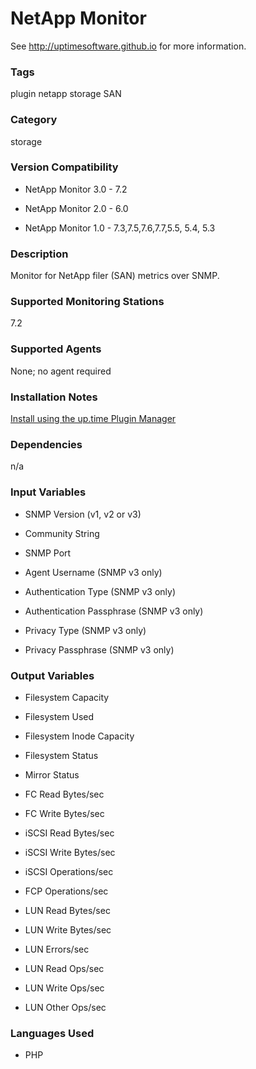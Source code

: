 # NetApp Monitor

See http://uptimesoftware.github.io for more information.

### Tags 
 plugin   netapp   storage   SAN  

### Category

storage

### Version Compatibility


  
* NetApp Monitor 3.0 - 7.2
  

  
* NetApp Monitor 2.0 - 6.0
  

  
* NetApp Monitor 1.0 - 7.3,7.5,7.6,7.7,5.5, 5.4, 5.3
  


### Description
Monitor for NetApp filer (SAN) metrics over SNMP.


### Supported Monitoring Stations

7.2

### Supported Agents
None; no agent required

### Installation Notes
<p><a href="https://github.com/uptimesoftware/uptime-plugin-manager">Install using the up.time Plugin Manager</a></p>


### Dependencies
<p>n/a</p>


### Input Variables

* SNMP Version		(v1, v2 or v3)

* Community String

* SNMP Port		

* Agent Username (SNMP v3 only)	 

* Authentication Type (SNMP v3 only)	 

* Authentication Passphrase (SNMP v3 only)	 	

* Privacy Type (SNMP v3 only)	

* Privacy Passphrase (SNMP v3 only)


### Output Variables


* Filesystem Capacity

* Filesystem Used

* Filesystem Inode Capacity

* Filesystem Status

* Mirror Status

* FC Read Bytes/sec

* FC Write Bytes/sec

* iSCSI Read Bytes/sec

* iSCSI Write Bytes/sec

* iSCSI Operations/sec

* FCP Operations/sec

* LUN Read Bytes/sec

* LUN Write Bytes/sec

* LUN Errors/sec

* LUN Read Ops/sec

* LUN Write Ops/sec

* LUN Other Ops/sec


### Languages Used

* PHP

